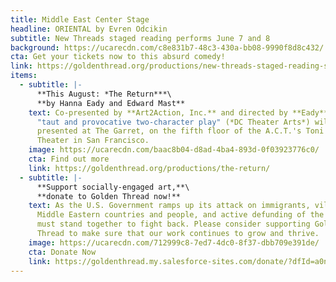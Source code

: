 ```yaml
---
title: Middle East Center Stage
headline: ORIENTAL by Evren Odcikin
subtitle: New Threads staged reading performs June 7 and 8
background: https://ucarecdn.com/c8e831b7-48c3-430a-bb08-9990f8d8c432/
cta: Get your tickets now to this absurd comedy!
link: https://goldenthread.org/productions/new-threads-staged-reading-series-2025/
items:
  - subtitle: |-
      **This August: *T﻿he Return***\
      **by Hanna Eady and Edward Mast**
    text: C﻿o-presented by **Art2Action, Inc.** and directed by **E﻿ady**, this
      "taut and provocative two-character play" (*DC Theater Arts*) will be
      presented at The Garret, on the fifth floor of the A.C.T.'s Toni Rembe
      Theater in San Francisco.
    image: https://ucarecdn.com/baac8b04-d8ad-4ba4-893d-0f03923776c0/
    cta: Find out more
    link: https://goldenthread.org/productions/the-return/
  - subtitle: |-
      **S﻿upport socially-engaged art,**\
      **d﻿onate to Golden Thread now!**
    text: A﻿s the U.S. Government ramps up its attack on immigrants, vilification of
      Middle Eastern countries and people, and a﻿ctive defunding of the Arts, we
      must stand together to fight back. Please consider supporting Golden
      Thread to make sure that our work continues to grow and thrive.
    image: https://ucarecdn.com/712999c8-7ed7-4dc0-8f37-dbb709e391de/
    cta: Donate Now
    link: https://goldenthread.my.salesforce-sites.com/donate/?dfId=a0n3Z00000tn4RsQAI
---
```

